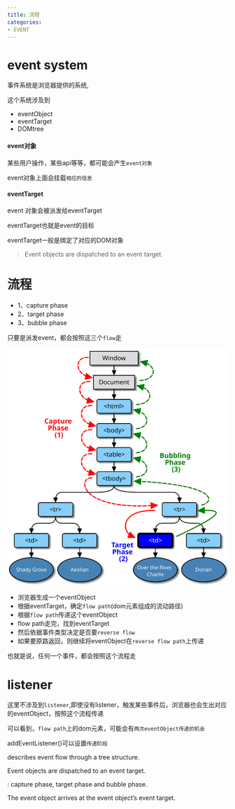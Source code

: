 ```yaml
---
title: 流程
categories: 
- EVENT
---
```


# event system 

事件系统是浏览器提供的系统,

这个系统涉及到

- eventObject
- eventTarget
- DOMtree


#### event对象

某些用户操作，某些api等等，都可能会产生`event对象`

event对象上面会挂载`相应的信息`

#### eventTarget

event 对象会被派发给eventTarget

eventTarget也就是event的目标

eventTarget一般是绑定了对应的DOM对象

> Event objects are dispatched to an event target.


# 流程

- 1、capture phase
- 2、target phase 
- 3、bubble phase

只要是派发event，都会按照这三个`flow`走

![](./images/eventflow.svg)


- 浏览器生成一个eventObject
- 根据eventTarget，确定`flow path`(dom元素组成的流动路径)
- 根据`flow path`传递这个eventObject
- flow path走完，找到eventTarget
- 然后依据事件类型决定是否要`reverse flow`
- 如果要原路返回，则继续将eventObject在`reverse flow path`上传递


也就是说，任何一个事件，都会按照这个流程走

# listener


这里不涉及到`listener`,即使没有listener，触发某些事件后，浏览器也会生出对应的eventObject，按照这个流程传递

可以看到，`flow path`上的dom元素，可能会有`两次eventObject传递的机会`

addEventListener()可以设置`传递阶段`





describes event flow through a tree structure.


Event objects are dispatched to an event target. 


: capture phase, target phase and bubble phase.


The event object arrives at the event object’s event target. 
